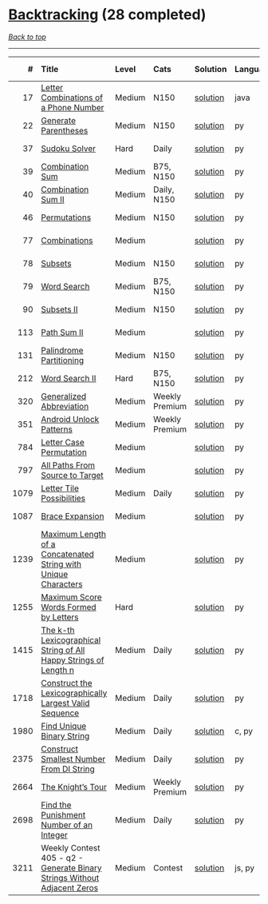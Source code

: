 # [Backtracking](<https://leetcode.com/tag/Backtracking/>) (28 completed)

*[Back to top](<../../README.md>)*

------

|    # | Title                                                                                                                                                                | Level   | Cats           | Solution                                                                                    | Languages   | Date Complete   |
|-----:|:---------------------------------------------------------------------------------------------------------------------------------------------------------------------|:--------|:---------------|:--------------------------------------------------------------------------------------------|:------------|:----------------|
|   17 | [Letter Combinations of a Phone Number](<https://leetcode.com/problems/letter-combinations-of-a-phone-number>)                                                       | Medium  | N150           | [solution](<../_17. Letter Combinations of a Phone Number.md>)                              | java        | Jul 14, 2024    |
|   22 | [Generate Parentheses](<https://leetcode.com/problems/generate-parentheses>)                                                                                         | Medium  | N150           | [solution](<../_22. Generate Parentheses.md>)                                               | py          | Jun 13, 2024    |
|   37 | [Sudoku Solver](<https://leetcode.com/problems/sudoku-solver>)                                                                                                       | Hard    | Daily          | [solution](<../_37. Sudoku Solver.md>)                                                      | py          | Sep 01, 2025    |
|   39 | [Combination Sum](<https://leetcode.com/problems/combination-sum>)                                                                                                   | Medium  | B75, N150      | [solution](<../_39. Combination Sum.md>)                                                    | py          | Jul 16, 2024    |
|   40 | [Combination Sum II](<https://leetcode.com/problems/combination-sum-ii>)                                                                                             | Medium  | Daily, N150    | [solution](<../_40. Combination Sum II.md>)                                                 | py          | Aug 13, 2024    |
|   46 | [Permutations](<https://leetcode.com/problems/permutations>)                                                                                                         | Medium  | N150           | [solution](<../_46. Permutations.md>)                                                       | py          | Jun 07, 2024    |
|   77 | [Combinations](<https://leetcode.com/problems/combinations>)                                                                                                         | Medium  |                | [solution](<../_77. Combinations.md>)                                                       | py          | Jun 07, 2024    |
|   78 | [Subsets](<https://leetcode.com/problems/subsets>)                                                                                                                   | Medium  | N150           | [solution](<../_78. Subsets.md>)                                                            | py          | Jun 02, 2024    |
|   79 | [Word Search](<https://leetcode.com/problems/word-search>)                                                                                                           | Medium  | B75, N150      | [solution](<../_79. Word Search.md>)                                                        | py          | Jun 27, 2024    |
|   90 | [Subsets II](<https://leetcode.com/problems/subsets-ii>)                                                                                                             | Medium  | N150           | [solution](<../_90. Subsets II.md>)                                                         | py          | Jul 03, 2024    |
|  113 | [Path Sum II](<https://leetcode.com/problems/path-sum-ii>)                                                                                                           | Medium  |                | [solution](<../_113. Path Sum II.md>)                                                       | py          | Jul 03, 2024    |
|  131 | [Palindrome Partitioning](<https://leetcode.com/problems/palindrome-partitioning>)                                                                                   | Medium  | N150           | [solution](<../_131. Palindrome Partitioning.md>)                                           | py          | Jul 30, 2024    |
|  212 | [Word Search II](<https://leetcode.com/problems/word-search-ii>)                                                                                                     | Hard    | B75, N150      | [solution](<../_212. Word Search II.md>)                                                    | py          | Jun 27, 2024    |
|  320 | [Generalized Abbreviation](<https://leetcode.com/problems/generalized-abbreviation>)                                                                                 | Medium  | Weekly Premium | [solution](<../_320. Generalized Abbreviation.md>)                                          | py          | Aug 22, 2024    |
|  351 | [Android Unlock Patterns](<https://leetcode.com/problems/android-unlock-patterns>)                                                                                   | Medium  | Weekly Premium | [solution](<../_351. Android Unlock Patterns.md>)                                           | py          | Aug 13, 2024    |
|  784 | [Letter Case Permutation](<https://leetcode.com/problems/letter-case-permutation>)                                                                                   | Medium  |                | [solution](<../_784. Letter Case Permutation.md>)                                           | py          | Jun 15, 2024    |
|  797 | [All Paths From Source to Target](<https://leetcode.com/problems/all-paths-from-source-to-target>)                                                                   | Medium  |                | [solution](<../_797. All Paths From Source to Target.md>)                                   | py          | Mar 05, 2025    |
| 1079 | [Letter Tile Possibilities](<https://leetcode.com/problems/letter-tile-possibilities>)                                                                               | Medium  | Daily          | [solution](<../_1079. Letter Tile Possibilities.md>)                                        | py          | Feb 17, 2025    |
| 1087 | [Brace Expansion](<https://leetcode.com/problems/brace-expansion>)                                                                                                   | Medium  |                | [solution](<../_1087. Brace Expansion.md>)                                                  | py          | Jun 15, 2024    |
| 1239 | [Maximum Length of a Concatenated String with Unique Characters](<https://leetcode.com/problems/maximum-length-of-a-concatenated-string-with-unique-characters>)     | Medium  |                | [solution](<../_1239. Maximum Length of a Concatenated String with Unique Characters.md>)   | py          | Jun 29, 2024    |
| 1255 | [Maximum Score Words Formed by Letters](<https://leetcode.com/problems/maximum-score-words-formed-by-letters>)                                                       | Hard    |                | [solution](<../_1255. Maximum Score Words Formed by Letters.md>)                            | py          | Jun 15, 2024    |
| 1415 | [The k-th Lexicographical String of All Happy Strings of Length n](<https://leetcode.com/problems/the-k-th-lexicographical-string-of-all-happy-strings-of-length-n>) | Medium  | Daily          | [solution](<../_1415. The k-th Lexicographical String of All Happy Strings of Length n.md>) | py          | Feb 19, 2025    |
| 1718 | [Construct the Lexicographically Largest Valid Sequence](<https://leetcode.com/problems/construct-the-lexicographically-largest-valid-sequence>)                     | Medium  | Daily          | [solution](<../_1718. Construct the Lexicographically Largest Valid Sequence.md>)           | py          | Feb 16, 2025    |
| 1980 | [Find Unique Binary String](<https://leetcode.com/problems/find-unique-binary-string>)                                                                               | Medium  | Daily          | [solution](<../_1980. Find Unique Binary String.md>)                                        | c, py       | Jun 27, 2024    |
| 2375 | [Construct Smallest Number From DI String](<https://leetcode.com/problems/construct-smallest-number-from-di-string>)                                                 | Medium  | Daily          | [solution](<../_2375. Construct Smallest Number From DI String.md>)                         | py          | Feb 18, 2025    |
| 2664 | [The Knight’s Tour](<https://leetcode.com/problems/the-knights-tour>)                                                                                                | Medium  | Weekly Premium | [solution](<../_2664. The Knight’s Tour.md>)                                                | py          | Oct 26, 2024    |
| 2698 | [Find the Punishment Number of an Integer](<https://leetcode.com/problems/find-the-punishment-number-of-an-integer>)                                                 | Medium  | Daily          | [solution](<../_2698. Find the Punishment Number of an Integer.md>)                         | py          | Feb 15, 2025    |
| 3211 | Weekly Contest 405 - q2 - [Generate Binary Strings Without Adjacent Zeros](<https://leetcode.com/problems/generate-binary-strings-without-adjacent-zeros>)           | Medium  | Contest        | [solution](<../_3211. Generate Binary Strings Without Adjacent Zeros.md>)                   | js, py      | Jul 07, 2024    |